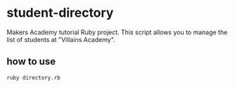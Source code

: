# student-directory

Makers Academy tutorial Ruby project. This script allows you to manage the list of students at "Villains Academy".

## how to use

```shell
ruby directory.rb
```
